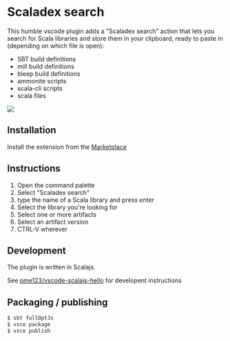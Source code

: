 # Scaladex search

This humble vscode plugin adds a "Scaladex search" action that lets you search
for Scala libraries and store them in your clipboard, ready to paste in (depending on which file is open):

* SBT build definitions
* mill build definitions
* bleep build definitions
* ammonite scripts
* scala-cli scripts
* scala files

![](https://media.githubusercontent.com/media/Baccata/vscode-scaladex-search/main/assets/scaladex.gif)


## Installation

Install the extension from the [Marketplace](https://marketplace.visualstudio.com/items?itemName=baccata.scaladex-search)

## Instructions

1. Open the command palette
2. Select "Scaladex search"
3. type the name of a Scala library and press enter
4. Select the library you're looking for
5. Select one or more artifacts
6. Select an artifact version
7. CTRL-V wherever

## Development

The plugin is written in Scalajs.

See [pme123/vscode-scalajs-hello](https://github.com/pme123/vscode-scalajs-hello) for developent instructions


[accessible-scala]: https://marketplace.visualstudio.com/items?itemName=scala-center.accessible-scala
[helloworld-minimal-sample]: https://github.com/Microsoft/vscode-extension-samples/tree/master/helloworld-minimal-sample
[helloworld-scalajs-sample]: https://github.com/pme123/vscode-scalajs-hello
[Scalably Typed]: https://github.com/oyvindberg/ScalablyTyped
[SBT]: https://www.scala-sbt.org
[ScalaJS]: http://www.scala-js.org
[scalajs-bundler]: https://github.com/scalacenter/scalajs-bundler

## Packaging / publishing

```bash
$ sbt fullOptJs
$ vsce package
$ vsce publish
```
